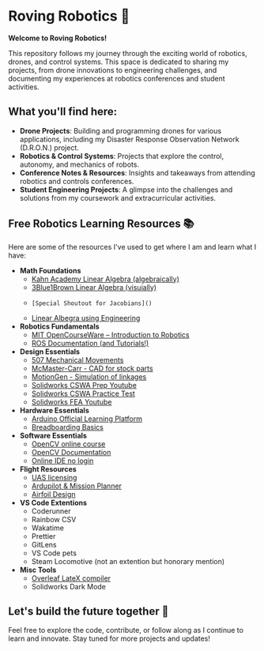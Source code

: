 # Roving Robotics 🤖

**Welcome to Roving Robotics!**

This repository follows my journey through the exciting world of robotics, drones, and control systems. This space is dedicated to sharing my projects, from drone innovations to engineering challenges, and documenting my experiences at robotics conferences and student activities.

## What you'll find here:
- **Drone Projects**: Building and programming drones for various applications, including my Disaster Response Observation Network (D.R.O.N.) project.
- **Robotics & Control Systems**: Projects that explore the control, autonomy, and mechanics of robots.
- **Conference Notes & Resources**: Insights and takeaways from attending robotics and controls conferences.
- **Student Engineering Projects**: A glimpse into the challenges and solutions from my coursework and extracurricular activities.

## Free Robotics Learning Resources 📚

Here are some of the resources I've used to get where I am and learn what I have:
- **Math Foundations**
    - [Kahn Academy Linear Algebra (algebraically)](https://www.khanacademy.org/math/linear-algebra)
    - [3Blue1Brown Linear Algebra (visuially)](https://www.3blue1brown.com/topics/linear-algebra)
    -     [Special Shoutout for Jacobians]()
    - [Linear Albegra using Engineering](https://see.stanford.edu/Course/EE263)
- **Robotics Fundamentals**
    - [MIT OpenCourseWare – Introduction to Robotics](https://ocw.mit.edu/courses/mechanical-engineering/2-12-introduction-to-robotics-fall-2005/)
    - [ROS Documentation (and Tutorials!)](http://wiki.ros.org/ROS/Tutorials)
- **Design Essentials**
    - [507 Mechanical Movements](https://507movements.com)
    - [McMaster-Carr - CAD for stock parts](https://www.mcmaster.com)
    - [MotionGen - Simulation of linkages](https://motiongen.io)    
    - [Solidworks CSWA Prep Youtube](https://www.youtube.com/playlist?list=PLE5C6B3135D7D277F)
    - [Solidworks CSWA Practice Test](https://www.solidworks.com/sites/default/files/2017-12/CSWASampleExam.pdf)
    - [Solidworks FEA Youtube](https://youtu.be/2LDSQMCeBBs)
- **Hardware Essentials**
    - [Arduino Official Learning Platform](https://www.arduino.cc/en/Tutorial/HomePage)
    - [Breadboarding Basics](https://www.instructables.com/Breadboard-Basics-for-Absolute-Begginers/)
- **Software Essentials**
    - [OpenCV online course](opencv.org/university/free-opencv-course/)
    - [OpenCV Documentation](https://docs.opencv.org/4.x/)
    - [Online IDE no login](https://www.programiz.com/python-programming/online-compiler/)
- **Flight Resources**
    - [UAS licensing](https://www.scouting.org/the-recreational-uas-safety-test/)
    - [Ardupilot & Mission Planner](https://ardupilot.org/ardupilot/)
    - [Airfoil Design](http://www.airfoiltools.com)
- **VS Code Extentions**
    - Coderunner
    - Rainbow CSV
    - Wakatime
    - Prettier
    - GitLens
    - VS Code pets
    - Steam Locomotive (not an extention but honorary mention)
- **Misc Tools**
    - [Overleaf LateX compiler](https://www.overleaf.com)
    - Solidworks Dark Mode
  
## Let's build the future together 🚀

Feel free to explore the code, contribute, or follow along as I continue to learn and innovate. Stay tuned for more projects and updates!
